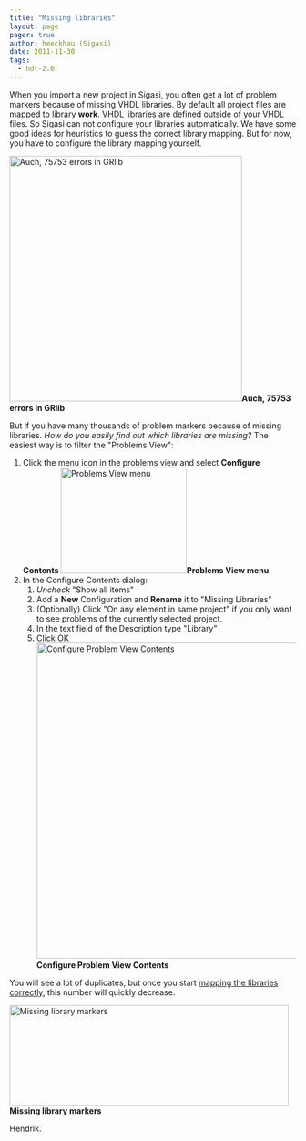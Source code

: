 ```yaml
---
title: "Missing libraries"
layout: page 
pager: true
author: heeckhau (Sigasi)
date: 2011-11-30
tags: 
  - hdt-2.0
---
```

<div class="content">
<p>When you import a new project in Sigasi, you often get a lot of problem markers because of missing <span class="caps">VHDL</span> libraries. By default all project files are mapped to <a href="http://www.sigasi.com/content/work-not-vhdl-library">library <strong>work</strong></a>. <span class="caps">VHDL</span> libraries are defined outside of your <span class="caps">VHDL</span> files. So Sigasi can not configure your libraries automatically. We have some good ideas for heuristics to guess the correct library mapping. But for now, you have to configure the library mapping yourself.</p>	<p><span class="inline inline-center"><img src="http://www.sigasi.com/sites/www.sigasi.com/files/images/1_gaislerWorkProblems.png" alt="Auch, 75753 errors in GRlib" title="Auch, 75753 errors in GRlib" class="image image-_original " width="408" height="431"/><span class="caption"><strong>Auch, 75753 errors in GRlib</strong></span></span></p>	<p>But if you have many thousands of problem markers because of missing libraries. <em>How do you easily find out which libraries are missing?</em> The easiest way is to filter the "Problems View":</p>	<ol><li>Click the menu icon in the problems view and select <strong>Configure Contents</strong> <span class="inline inline-center"><img src="http://www.sigasi.com/sites/www.sigasi.com/files/images/2_problemsMenu.png" alt="Problems View menu" title="Problems View menu" class="image image-_original " width="221" height="186"/><span class="caption"><strong>Problems View menu</strong></span></span></li>		<li>In the Configure Contents dialog:	<ol><li><em>Uncheck</em> "Show all items"</li>		<li>Add a <strong>New</strong> Configuration and <strong>Rename</strong> it to "Missing Libraries"</li>		<li>(Optionally) Click "On any element in same project" if you only want to see problems of the currently selected project.</li>		<li>In the text field of the Description type "Library"</li>		<li>Click OK <br/><span class="inline inline-center"><a href="http://www.sigasi.com/sites/www.sigasi.com/files/images/3_ConfigureProblemContents.png" onclick="launch_popup(1340, 870, 753); return false;" target="_blank"><img src="http://www.sigasi.com/sites/www.sigasi.com/files/images/3_ConfigureProblemContents.preview.png" alt="Configure Problem View Contents" title="Configure Problem View Contents" class="image image-preview " width="640" height="554"/></a><span class="caption"><strong>Configure Problem View Contents</strong></span></span></li>	</ol></li>	</ol><p>You will see a lot of duplicates, but once you start <a href="http://www.sigasi.com/documentation/2.1.1/sigasi.html#Modifyingthelibraryconfiguration">mapping the libraries correctly</a>, this number will quickly decrease.</p>	<p><span class="inline inline-center"><img src="http://www.sigasi.com/sites/www.sigasi.com/files/images/4_MissingLibraries.png" alt="Missing library markers" title="Missing library markers" class="image image-_original " width="490" height="177"/><span class="caption"><strong>Missing library markers</strong></span></span></p>	<p>Hendrik.</p>  </div>

